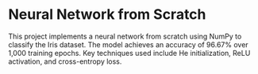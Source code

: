 ﻿# Neural Network from Scratch

This project implements a neural network from scratch using NumPy to classify the Iris dataset. The model achieves an accuracy of 96.67% over 1,000 training epochs. Key techniques used include He initialization, ReLU activation, and cross-entropy loss.

